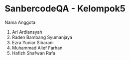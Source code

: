 # SanbercodeQA - Kelompok5

Nama Anggota
1. Ari Ardiansyah      
2. Raden Bambang Syumanjaya
3. Ezra Yuniar Sibarani
4. Muhammad Alief Farhan
5. Hafizh Shafwan Rafa
